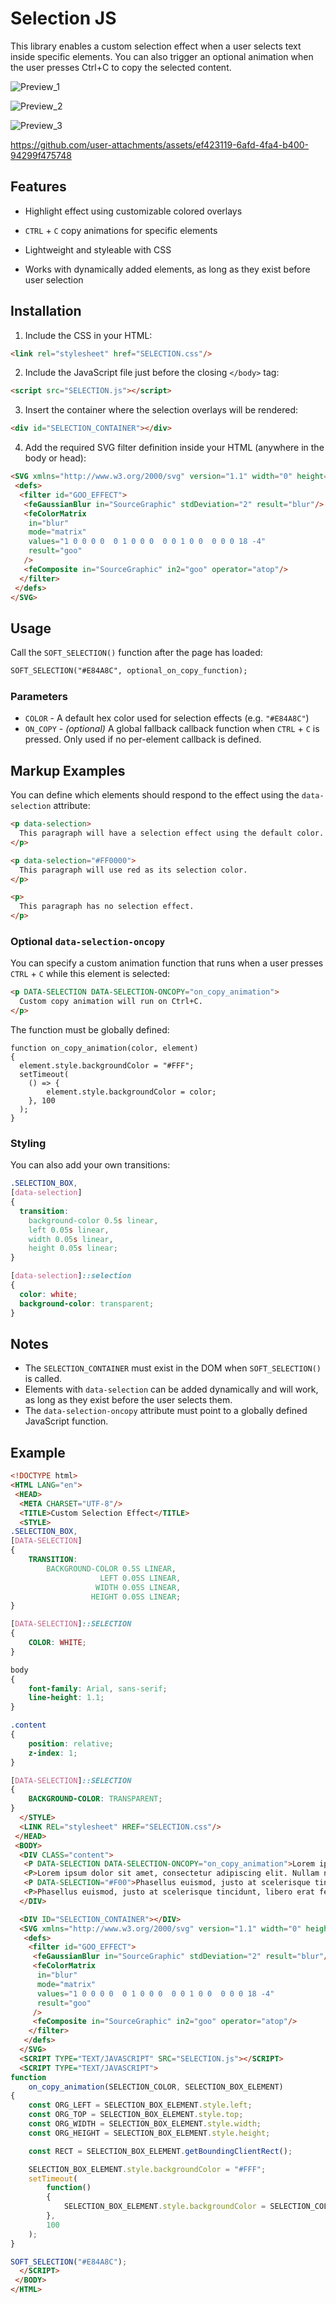 # Selection JS

This library enables a custom selection effect when a user selects text inside specific elements. You can also trigger an optional animation when the user presses Ctrl+C to copy the selected content.

![Preview_1](https://github.com/user-attachments/assets/e039186d-03d0-4639-a941-8e45f0fb76ec)

![Preview_2](https://github.com/user-attachments/assets/533e179e-586d-4fd8-8dd0-86f5791a366d)

![Preview_3](https://github.com/user-attachments/assets/904667b5-a587-40e4-99cf-2f3712d15cff)

https://github.com/user-attachments/assets/ef423119-6afd-4fa4-b400-94299f475748

## Features

- Highlight effect using customizable colored overlays

- `CTRL` + `C` copy animations for specific elements

- Lightweight and styleable with CSS

- Works with dynamically added elements, as long as they exist before user selection

## Installation

1. Include the CSS in your HTML:

```HTML
<link rel="stylesheet" href="SELECTION.css"/>
```

2. Include the JavaScript file just before the closing `</body>` tag:

```HTML
<script src="SELECTION.js"></script>
```

3. Insert the container where the selection overlays will be rendered:

```HTML
<div id="SELECTION_CONTAINER"></div>
```

4. Add the required SVG filter definition inside your HTML (anywhere in the body or head):

```HTML
<SVG xmlns="http://www.w3.org/2000/svg" version="1.1" width="0" height="0">
 <defs>
  <filter id="GOO_EFFECT">
   <feGaussianBlur in="SourceGraphic" stdDeviation="2" result="blur"/>
   <feColorMatrix
    in="blur"
    mode="matrix"
    values="1 0 0 0 0  0 1 0 0 0  0 0 1 0 0  0 0 0 18 -4"
    result="goo"
   />
   <feComposite in="SourceGraphic" in2="goo" operator="atop"/>
  </filter>
 </defs>
</SVG>
```

## Usage

Call the `SOFT_SELECTION()` function after the page has loaded:

```HTML
SOFT_SELECTION("#E84A8C", optional_on_copy_function);
```

### Parameters

* `COLOR` - A default hex color used for selection effects (e.g. `"#E84A8C"`)
* `ON_COPY` - *(optional)* A global fallback callback function when `CTRL` + `C` is pressed. Only used if no per-element callback is defined.

## Markup Examples

You can define which elements should respond to the effect using the `data-selection` attribute:

```HTML
<p data-selection>
  This paragraph will have a selection effect using the default color.
</p>

<p data-selection="#FF0000">
  This paragraph will use red as its selection color.
</p>

<p>
  This paragraph has no selection effect.
</p>

```

### Optional `data-selection-oncopy`

You can specify a custom animation function that runs when a user presses `CTRL` + `C` while this element is selected:

```HTML
<p DATA-SELECTION DATA-SELECTION-ONCOPY="on_copy_animation">
  Custom copy animation will run on Ctrl+C.
</p>
```

The function must be globally defined:

```JS
function on_copy_animation(color, element)
{
  element.style.backgroundColor = "#FFF";
  setTimeout(
  	() => {
    	element.style.backgroundColor = color;
  	}, 100
  );
}
```

### Styling

You can also add your own transitions:

```CSS
.SELECTION_BOX,
[data-selection]
{
  transition:
    background-color 0.5s linear,
    left 0.05s linear,
    width 0.05s linear,
    height 0.05s linear;
}

[data-selection]::selection
{
  color: white;
  background-color: transparent;
}
```

## Notes

* The `SELECTION_CONTAINER` must exist in the DOM when `SOFT_SELECTION()` is called.
* Elements with `data-selection` can be added dynamically and will work, as long as they exist before the user selects them.
* The `data-selection-oncopy` attribute must point to a globally defined JavaScript function.

## Example

```HTML
<!DOCTYPE html>
<HTML LANG="en">
 <HEAD>
  <META CHARSET="UTF-8"/>
  <TITLE>Custom Selection Effect</TITLE>
  <STYLE>
.SELECTION_BOX,
[DATA-SELECTION]
{
	TRANSITION:
		BACKGROUND-COLOR 0.5S LINEAR,
		            LEFT 0.05S LINEAR,
		           WIDTH 0.05S LINEAR,
		          HEIGHT 0.05S LINEAR;
}

[DATA-SELECTION]::SELECTION
{
	COLOR: WHITE;
}

body
{
	font-family: Arial, sans-serif;
	line-height: 1.1;
}

.content
{
	position: relative;
	z-index: 1;
}

[DATA-SELECTION]::SELECTION
{
	BACKGROUND-COLOR: TRANSPARENT;
}
  </STYLE>
  <LINK REL="stylesheet" HREF="SELECTION.css"/>
 </HEAD>
 <BODY>
  <DIV CLASS="content">
   <P DATA-SELECTION DATA-SELECTION-ONCOPY="on_copy_animation">Lorem ipsum with a custom CTRL + C animation. dolor sit amet, consectetur adipiscing elit. Nullam non urna vitae libero bibendum tincidunt.</P>
   <P>Lorem ipsum dolor sit amet, consectetur adipiscing elit. Nullam non urna vitae libero bibendum tincidunt.</P>
   <P DATA-SELECTION="#F00">Phasellus euismod, justo at scelerisque tincidunt, libero erat fermentum libero, nec tincidunt lorem arcu nec libero.</P>
   <P>Phasellus euismod, justo at scelerisque tincidunt, libero erat fermentum libero, nec tincidunt lorem arcu nec libero.</P>
  </DIV>

  <DIV ID="SELECTION_CONTAINER"></DIV>
  <SVG xmlns="http://www.w3.org/2000/svg" version="1.1" width="0" height="0">
   <defs>
    <filter id="GOO_EFFECT">
     <feGaussianBlur in="SourceGraphic" stdDeviation="2" result="blur"/>
     <feColorMatrix
      in="blur"
      mode="matrix"
      values="1 0 0 0 0  0 1 0 0 0  0 0 1 0 0  0 0 0 18 -4"
      result="goo"
     />
     <feComposite in="SourceGraphic" in2="goo" operator="atop"/>
    </filter>
   </defs>
  </SVG>
  <SCRIPT TYPE="TEXT/JAVASCRIPT" SRC="SELECTION.js"></SCRIPT>
  <SCRIPT TYPE="TEXT/JAVASCRIPT">
function
	on_copy_animation(SELECTION_COLOR, SELECTION_BOX_ELEMENT)
{
	const ORG_LEFT = SELECTION_BOX_ELEMENT.style.left;
	const ORG_TOP = SELECTION_BOX_ELEMENT.style.top;
	const ORG_WIDTH = SELECTION_BOX_ELEMENT.style.width;
	const ORG_HEIGHT = SELECTION_BOX_ELEMENT.style.height;

	const RECT = SELECTION_BOX_ELEMENT.getBoundingClientRect();

	SELECTION_BOX_ELEMENT.style.backgroundColor = "#FFF";
	setTimeout(
		function()
		{
			SELECTION_BOX_ELEMENT.style.backgroundColor = SELECTION_COLOR; 
		},
		100
	);
}

SOFT_SELECTION("#E84A8C");
  </SCRIPT>
 </BODY>
</HTML>
```
